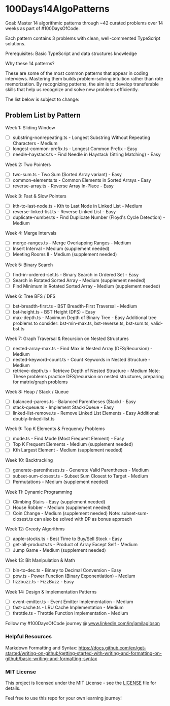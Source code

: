 # 100Days14AlgoPatterns

Goal: Master 14 algorithmic patterns through ~42 curated problems over 14 weeks as part of #100DaysOfCode. 

Each pattern contains 3 problems with clean, well-commented TypeScript solutions.

Prerequisites: Basic TypeScript and data structures knowledge

Why these 14 patterns?

These are some of the most common patterns that appear in coding interviews. Mastering them builds problem-solving intuition rather than rote memorization. By recognizing patterns, the aim is to develop transferable skills that help us recognize and solve new problems efficiently.

The list below is subject to change:

## Problem List by Pattern

Week 1: Sliding Window

 - [ ] substring-nonrepeating.ts - Longest Substring Without Repeating Characters - Medium
 - [ ] longest-common-prefix.ts - Longest Common Prefix - Easy
 - [ ] needle-haystack.ts - Find Needle in Haystack (String Matching) - Easy

Week 2: Two Pointers

- [ ] two-sum.ts - Two Sum (Sorted Array variant) - Easy
- [ ] common-elements.ts - Common Elements in Sorted Arrays - Easy
- [ ]  reverse-array.ts - Reverse Array In-Place - Easy

Week 3: Fast & Slow Pointers

- [ ]  kth-to-last-node.ts - Kth to Last Node in Linked List - Medium
- [ ] reverse-linked-list.ts - Reverse Linked List - Easy
- [ ]  duplicate-number.ts - Find Duplicate Number (Floyd's Cycle Detection) - Medium

Week 4: Merge Intervals

- [ ] merge-ranges.ts - Merge Overlapping Ranges - Medium
- [ ] Insert Interval - Medium (supplement needed)
- [ ] Meeting Rooms II - Medium (supplement needed)

Week 5: Binary Search

- [ ] find-in-ordered-set.ts - Binary Search in Ordered Set - Easy
- [ ] Search in Rotated Sorted Array - Medium (supplement needed)
- [ ] Find Minimum in Rotated Sorted Array - Medium (supplement needed)

Week 6: Tree BFS / DFS

- [ ] bst-breadth-first.ts - BST Breadth-First Traversal - Medium
- [ ] bst-height.ts - BST Height (DFS) - Easy
- [ ] max-depth.ts - Maximum Depth of Binary Tree - Easy
Additional tree problems to consider: bst-min-max.ts, bst-reverse.ts, bst-sum.ts, valid-bst.ts

Week 7: Graph Traversal & Recursion on Nested Structures

- [ ] nested-array-max.ts - Find Max in Nested Array (DFS/Recursion) - Medium
- [ ] nested-keyword-count.ts - Count Keywords in Nested Structure - Medium
- [ ] retrieve-depth.ts - Retrieve Depth of Nested Structure - Medium
Note: These problems practice DFS/recursion on nested structures, preparing for matrix/graph problems

Week 8: Heap / Stack / Queue

- [ ] balanced-parens.ts - Balanced Parentheses (Stack) - Easy
- [ ] stack-queue.ts - Implement Stack/Queue - Easy
- [ ] linked-list-remove.ts - Remove Linked List Elements - Easy
Additional: doubly-linked-list.ts

Week 9: Top K Elements & Frequency Problems

- [ ] mode.ts - Find Mode (Most Frequent Element) - Easy
- [ ] Top K Frequent Elements - Medium (supplement needed)
- [ ] Kth Largest Element - Medium (supplement needed)

Week 10: Backtracking

- [ ] generate-parentheses.ts - Generate Valid Parentheses - Medium
- [ ] subset-sum-closest.ts - Subset Sum Closest to Target - Medium
- [ ] Permutations - Medium (supplement needed)

Week 11: Dynamic Programming

- [ ] Climbing Stairs - Easy (supplement needed)
- [ ] House Robber - Medium (supplement needed)
- [ ] Coin Change - Medium (supplement needed)
Note: subset-sum-closest.ts can also be solved with DP as bonus approach

Week 12: Greedy Algorithms

- [ ] apple-stocks.ts - Best Time to Buy/Sell Stock - Easy
- [ ] get-all-products.ts - Product of Array Except Self - Medium
- [ ] Jump Game - Medium (supplement needed)

Week 13: Bit Manipulation & Math

- [ ] bin-to-dec.ts - Binary to Decimal Conversion - Easy
- [ ] pow.ts - Power Function (Binary Exponentiation) - Medium
- [ ] fizzbuzz.ts - FizzBuzz - Easy

Week 14: Design & Implementation Patterns

- [ ] event-emitter.ts - Event Emitter Implementation - Medium
- [ ] fast-cache.ts - LRU Cache Implementation - Medium
- [ ] throttle.ts - Throttle Function Implementation - Medium

Follow my #100DaysOfCode journey @ www.linkedin.com/in/jamilagibson

### Helpful Resources

Markdown Formatting and Syntax: https://docs.github.com/en/get-started/writing-on-github/getting-started-with-writing-and-formatting-on-github/basic-writing-and-formatting-syntax

### MIT License

This project is licensed under the MIT License - see the [LICENSE](LICENSE) file for details.

Feel free to use this repo for your own learning journey!
